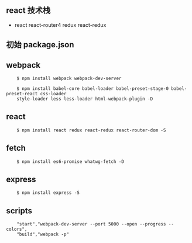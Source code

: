 ## react 技术栈
- react react-router4 redux react-redux
## 初始 package.json
## webpack
```
    $ npm install webpack webpack-dev-server
```
```
    $ npm install babel-core babel-loader babel-preset-stage-0 babel-preset-react css-loader
    style-loader less less-loader html-webpack-plugin -D
```
## react 
```
    $ npm install react redux react-redux react-router-dom -S 
```
## fetch 
```
    $ npm install es6-promise whatwg-fetch -D
```
## express
```
    $ npm install express -S
```
## scripts
```
    "start","webpack-dev-server --port 5000 --open --progress --colors",
    "build","webpack -p"
```